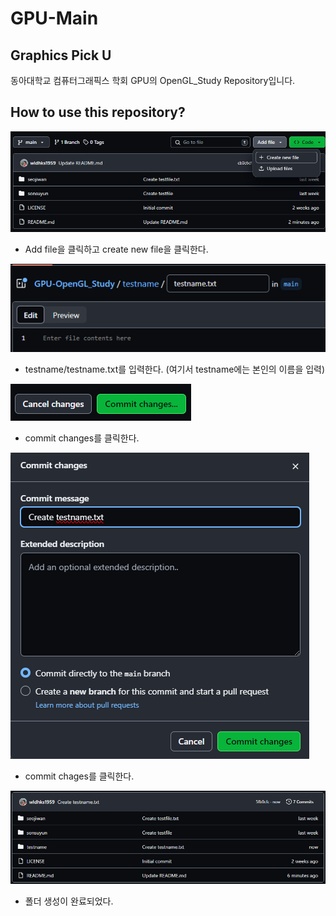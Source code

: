 # GPU-Main

## Graphics Pick U 
동아대학교 컴퓨터그래픽스 학회 GPU의 OpenGL_Study Repository입니다. 

## How to use this repository?

![Alt text](/img/image-1.png)
- Add file을 클릭하고 create new file을 클릭한다. 

![Alt text](/img/image-2.png)
- testname/testname.txt를 입력한다. (여기서 testname에는 본인의 이름을 입력)

![Alt text](/img/image-3.png)
- commit changes를 클릭한다. 

![Alt text](/img/image-4.png)
- commit chages를 클릭한다.

![Alt text](/img/image-5.png)
- 폴더 생성이 완료되었다. 
